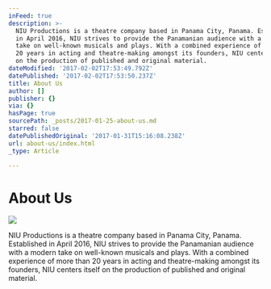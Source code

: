 ```yaml
---
inFeed: true
description: >-
  NIU Productions is a theatre company based in Panama City, Panama. Established
  in April 2016, NIU strives to provide the Panamanian audience with a modern
  take on well-known musicals and plays. With a combined experience of more than
  20 years in acting and theatre-making amongst its founders, NIU centers itself
  on the production of published and original material.
dateModified: '2017-02-02T17:53:49.792Z'
datePublished: '2017-02-02T17:53:50.237Z'
title: About Us
author: []
publisher: {}
via: {}
hasPage: true
sourcePath: _posts/2017-01-25-about-us.md
starred: false
datePublishedOriginal: '2017-01-31T15:16:08.238Z'
url: about-us/index.html
_type: Article

---
```

# About Us
![](https://the-grid-user-content.s3-us-west-2.amazonaws.com/e2a9b8cd-5a0d-4ab1-b1ae-0d17a5b01e9b.png)

NIU Productions is a theatre company based in Panama City, Panama. Established in April 2016, NIU strives to provide the Panamanian audience with a modern take on well-known musicals and plays. With a combined experience of more than 20 years in acting and theatre-making amongst its founders, NIU centers itself on the production of published and original material.
